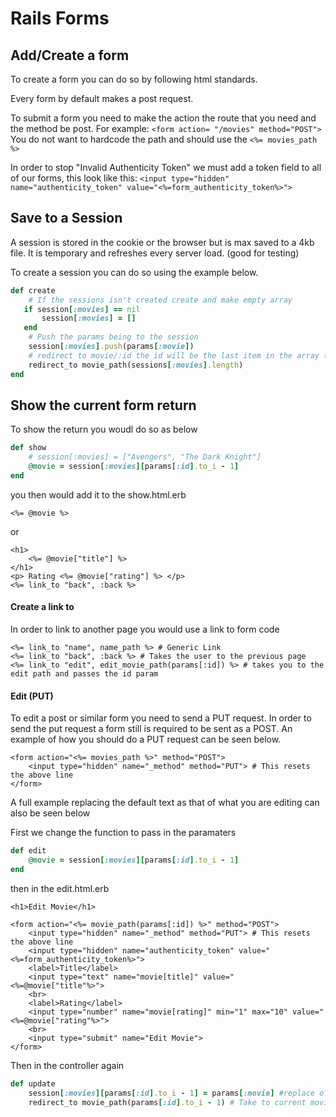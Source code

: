 # Rails Forms

## Add/Create a form

To create a form you can do so by following html standards.

Every form by default makes a post request.

To submit a form you need to make the action the route that you need and the method be post. For example:	`<form action= "/movies" method="POST">`
You do not want to hardcode the path and should use the `<%= movies_path %>`

In order to stop "Invalid Authenticity Token" we must add a token field to all of our forms, this look like this: 	`<input type="hidden" name="authenticity_token" value="<%=form_authenticity_token%>">`



## Save to a Session

A session is stored in the cookie or the browser but is max saved to a 4kb file. It is temporary and refreshes every server load. (good for testing)

To create a session you can do so using the example below.

```ruby
def create
    # If the sessions isn't created create and make empty array
   if session[:movies] == nil
       session[:movies] = []
   end
   	# Push the params being to the session 
    session[:movies].push(params[:movie])
    # redirect to movie/:id the id will be the last item in the array (.length)
    redirect_to movie_path(sessions[:movies].length)
end
```



## Show the current form return

To show the return you woudl do so as below

```ruby
def show
	# session[:movies] = ["Avengers", "The Dark Knight"]
    @movie = session[:movies][params[:id].to_i - 1]
end
```

you then would add it to the show.html.erb

```erb
<%= @movie %>
```

or

```erb
<h1>
    <%= @movie["title"] %>
</h1>
<p> Rating <%= @movie["rating"] %> </p>
<%= link_to "back", :back %>
```



#### Create a link to

In order to link to another page you would use a link to form code

```erb
<%= link_to "name", name_path %> # Generic Link
<%= link_to "back", :back %> # Takes the user to the previous page
<%= link_to "edit", edit_movie_path(params[:id]) %> # takes you to the edit path and passes the id param
```



#### Edit (PUT)

To edit a post or similar form you need to send a PUT request. In order to send the put request a form still is required to be sent as a POST. An example of how you should do a PUT request can be seen below.

```erb
<form action="<%= movies_path %>" method="POST">
    <input type="hidden" name="_method" method="PUT"> # This resets the above line
</form>
```



A full example replacing the default text as that of what you are editing can also be seen below

First we change the function to pass in the paramaters

```ruby
def edit
    @movie = session[:movies][params[:id].to_i - 1]
end
```

then in the edit.html.erb

```erb
<h1>Edit Movie</h1>

<form action="<%= movie_path(params[:id]) %>" method="POST">
    <input type="hidden" name="_method" method="PUT"> # This resets the above line
	<input type="hidden" name="authenticity_token" value="<%=form_authenticity_token%>">
    <label>Title</label>
    <input type="text" name="movie[title]" value="<%=@movie["title"%>">
    <br>
    <label>Rating</label>
    <input type="number" name="movie[rating]" min="1" max="10" value="<%=@movie["rating"%>">
    <br>
    <input type="submit" name="Edit Movie">
</form>
```

Then in the controller again

```ruby
def update
    session[:movies][params[:id].to_i - 1] = params[:movie] #replace old entry
    redirect_to movie_path(params[:id].to_i - 1) # Take to current movie page
```

